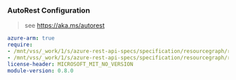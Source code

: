 ### AutoRest Configuration

> see https://aka.ms/autorest

``` yaml
azure-arm: true
require:
- /mnt/vss/_work/1/s/azure-rest-api-specs/specification/resourcegraph/resource-manager/readme.md
- /mnt/vss/_work/1/s/azure-rest-api-specs/specification/resourcegraph/resource-manager/readme.go.md
license-header: MICROSOFT_MIT_NO_VERSION
module-version: 0.8.0

```